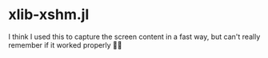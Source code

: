 # xlib-xshm.jl

I think I used this to capture the screen content in a fast way, but can't really remember if it worked properly 🤷‍♀️
